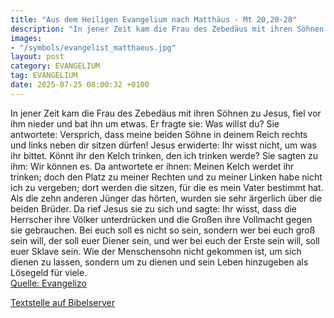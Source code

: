 ```yaml
---
title: "Aus dem Heiligen Evangelium nach Matthäus - Mt 20,20-28"
description: "In jener Zeit kam die Frau des Zebedäus mit ihren Söhnen zu Jesus, fiel vor ihm nieder und bat ihn um etwas. Er fragte sie: Was willst du? Sie antwortete: Versprich, dass meine beiden Söhne in deinem Reich rechts und links neben dir sitzen dürfen! Jesus erwiderte: Ihr wisst nicht...."
images:
- "/symbols/evangelist_matthaeus.jpg"
layout: post
category: EVANGELIUM
tag: EVANGELIUM
date: 2025-07-25 08:00:32 +0100
---
```

In jener Zeit kam die Frau des Zebedäus mit ihren Söhnen zu Jesus, fiel vor ihm nieder und bat ihn um etwas.
Er fragte sie: Was willst du? Sie antwortete: Versprich, dass meine beiden Söhne in deinem Reich rechts und links neben dir sitzen dürfen!
Jesus erwiderte: Ihr wisst nicht, um was ihr bittet.<!--more--> Könnt ihr den Kelch trinken, den ich trinken werde? Sie sagten zu ihm: Wir können es.
Da antwortete er ihnen: Meinen Kelch werdet ihr trinken; doch den Platz zu meiner Rechten und zu meiner Linken habe nicht ich zu vergeben; dort werden die sitzen, für die es mein Vater bestimmt hat.
Als die zehn anderen Jünger das hörten, wurden sie sehr ärgerlich über die beiden Brüder.
Da rief Jesus sie zu sich und sagte: Ihr wisst, dass die Herrscher ihre Völker unterdrücken und die Großen ihre Vollmacht gegen sie gebrauchen.
Bei euch soll es nicht so sein, sondern wer bei euch groß sein will, der soll euer Diener sein,
und wer bei euch der Erste sein will, soll euer Sklave sein.
Wie der Menschensohn nicht gekommen ist, um sich dienen zu lassen, sondern um zu dienen und sein Leben hinzugeben als Lösegeld für viele.<br>
[Quelle: Evangelizo](https://evangeliumtagfuertag.org/DE/gospel)

[Textstelle auf Bibelserver](https://www.bibleserver.com/EU/Matthäus20,20-28)
